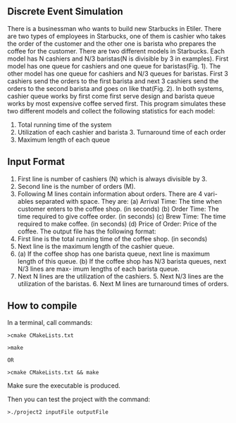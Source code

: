 ## Discrete Event Simulation
There is a businessman who wants to build new Starbucks in Etiler. There are two types of employees in Starbucks, one of them is cashier who takes the order of the customer and the other one is barista who prepares the coffee for the customer.
There are two different models in Starbucks. Each model has N cashiers and N/3 baristas(N is divisible by 3 in examples). First model has one queue for cashiers and one queue for baristas(Fig. 1). The other model has one queue for cashiers and N/3 queues for baristas. First 3 cashiers send the orders to the first barista and next 3 cashiers send the orders to the second barista and goes on like that(Fig. 2). In both systems, cashier queue works by first come first serve design and barista queue works by most expensive coffee served first.
This program simulates these two different models and collect the following statistics for each model:
1. Total running time of the system
2. Utilization of each cashier and barista 3. Turnaround time of each order
4. Maximum length of each queue

## Input Format
1. First line is number of cashiers (N) which is always divisible by 3.
2. Second line is the number of orders (M).
3. Following M lines contain information about orders. There are 4 vari- ables separated with space. They are:
(a) Arrival Time: The time when customer enters to the coffee shop. (in seconds)
(b) Order Time: The time required to give coffee order. (in seconds)
(c) Brew Time: The time required to make coffee. (in seconds)
(d) Price of Order: Price of the coffee.
The output file has the following format:
1. First line is the total running time of the coffee shop. (in seconds)
2. Next line is the maximum length of the cashier queue.
3. (a) If the coffee shop has one barista queue, next line is maximum length of this queue.
(b) If the coffee shop has N/3 barista queues, next N/3 lines are max- imum lengths of each barista queue.
4. Next N lines are the utilization of the cashiers. 5. Next N/3 lines are the utilization of the baristas. 6. Next M lines are turnaround times of orders.

## How to compile

In a terminal, call commands:
```
>cmake CMakeLists.txt

>make

OR

>cmake CMakeLists.txt && make

```
Make sure the executable is produced.

Then you can test the project with the command:
```
>./project2 inputFile outputFile
```
